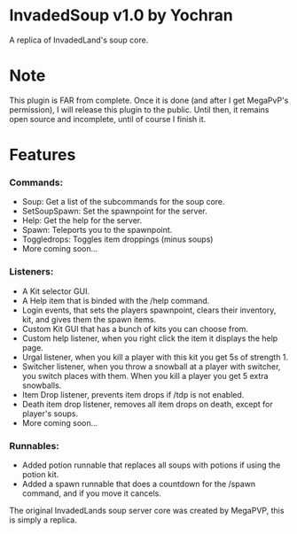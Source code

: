 # InvadedSoup v1.0 by Yochran
A replica of InvadedLand's soup core.

# Note
This plugin is FAR from complete. Once it is done (and after I get MegaPvP's permission), I will release this plugin to the public. Until then, it remains open source and incomplete, until of course I finish it.

# Features

### Commands:
  - Soup: Get a list of the subcommands for the soup core.
  - SetSoupSpawn: Set the spawnpoint for the server.
  - Help: Get the help for the server.
  - Spawn: Teleports you to the spawnpoint.
  - Toggledrops: Toggles item droppings (minus soups)
  - More coming soon...
  
### Listeners:
  - A Kit selector GUI.
  - A Help item that is binded with the /help command.
  - Login events, that sets the players spawnpoint, clears their inventory, kit, and gives them the spawn items.
  - Custom Kit GUI  that has a bunch of kits you can choose from.
  - Custom help listener, when you right click the item it displays the help page.
  - Urgal listener, when you kill a player with this kit you get 5s of strength 1.
  - Switcher listener, when you throw a snowball at a player with switcher, you switch places with them. When you kill a player you get 5 extra snowballs.
  - Item Drop listener, prevents item drops if /tdp is not enabled.
  - Death item drop listener, removes all item drops on death, except for player's soups.
  - More coming soon...
  
### Runnables:
  - Added potion runnable that replaces all soups with potions if using the potion kit.
  - Added a spawn runnable that does a countdown for the /spawn command, and if you move it cancels.
  
The original InvadedLands soup server core was created by MegaPVP, this is simply a replica.
